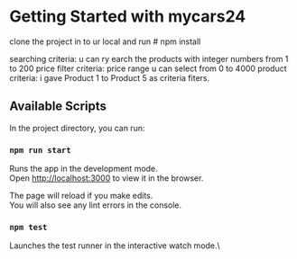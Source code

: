 # Getting Started with mycars24


clone the project in to ur local and run  # npm install

searching criteria: u can ry earch the products with integer numbers from 1 to 200
price filter criteria: price range u can select from 0 to 4000
product criteria: i gave Product 1 to Product 5 as criteria fiters.

## Available Scripts

In the project directory, you can run:

### `npm run start`

Runs the app in the development mode.\
Open [http://localhost:3000](http://localhost:3000) to view it in the browser.

The page will reload if you make edits.\
You will also see any lint errors in the console.

### `npm test`

Launches the test runner in the interactive watch mode.\


